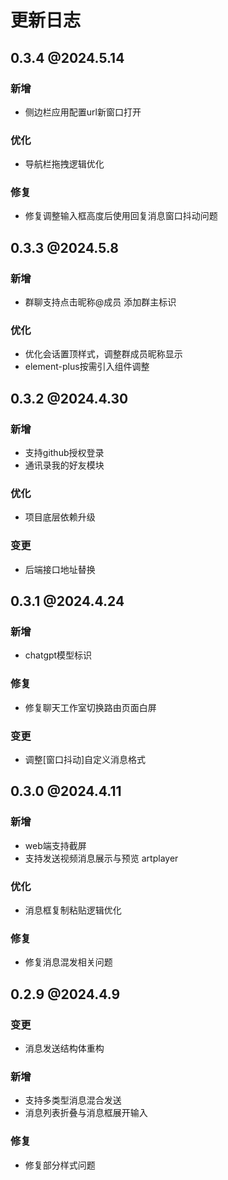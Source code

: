 # 更新日志

## 0.3.4 @2024.5.14
### 新增
- 侧边栏应用配置url新窗口打开
### 优化
- 导航栏拖拽逻辑优化
### 修复
- 修复调整输入框高度后使用回复消息窗口抖动问题

## 0.3.3 @2024.5.8
### 新增
- 群聊支持点击昵称@成员 添加群主标识
### 优化
- 优化会话置顶样式，调整群成员昵称显示
- element-plus按需引入组件调整

## 0.3.2 @2024.4.30
### 新增
- 支持github授权登录
- 通讯录我的好友模块
### 优化
- 项目底层依赖升级
### 变更
- 后端接口地址替换

## 0.3.1 @2024.4.24
### 新增
- chatgpt模型标识
### 修复
- 修复聊天工作室切换路由页面白屏
### 变更
- 调整[窗口抖动]自定义消息格式

## 0.3.0 @2024.4.11
### 新增
- web端支持截屏
- 支持发送视频消息展示与预览 artplayer
### 优化
- 消息框复制粘贴逻辑优化
### 修复
- 修复消息混发相关问题

## 0.2.9 @2024.4.9
### 变更
- 消息发送结构体重构
### 新增
- 支持多类型消息混合发送
- 消息列表折叠与消息框展开输入
### 修复
- 修复部分样式问题
